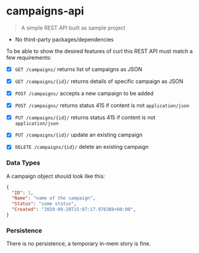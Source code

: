 # campaigns-api

> A simple REST API built as sample project

* No third-party packages/dependencies

To be able to show the desired features of curl this REST API must match a few
requirements:

* [x] `GET /campaigns/` returns list of campaigns as JSON
* [x] `GET /campaigns/{id}/` returns details of specific campaign as JSON
* [x] `POST /campaigns/` accepts a new campaign to be added
* [x] `POST /campaigns/` returns status 415 if content is not `application/json`
* [x] `PUT /campaigns/{id}/` returns status 415 if content is not `application/json`
* [x] `PUT /campaigns/{id}/` update an existing campaign
* [x] `DELETE /campaigns/{id}/` delete an existing campaign



### Data Types

A campaign object should look like this:
```json
{
  "ID": 1,
  "Name": "name of the campaign",
  "Status": "some status",
  "Created": "2020-09-28T15:07:17.976388+08:00",
}
```

### Persistence

There is no persistence, a temporary in-mem story is fine.
